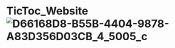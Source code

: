 # TicToc_Website![D66168D8-B55B-4404-9878-A83D356D03CB_4_5005_c](https://user-images.githubusercontent.com/91366374/208776016-62172a19-a01f-4a01-b1ce-54be03543796.jpeg)
